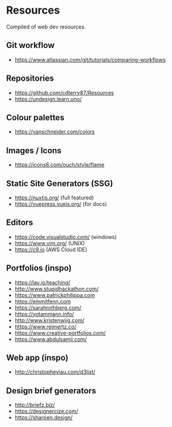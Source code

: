 # Resources

Compiled of web dev resources.

## Git workflow

- https://www.atlassian.com/git/tutorials/comparing-workflows

## Repositories

- https://github.com/cdterry87/Resources
- https://undesign.learn.uno/

## Colour palettes

- https://vanschneider.com/colors

## Images / Icons

- https://icons8.com/ouch/style/flame

## Static Site Generators (SSG)

- https://nuxtjs.org/ (full featured)
- https://vuepress.vuejs.org/ (for docs)

## Editors

- https://code.visualstudio.com/ (windows)
- https://www.vim.org/ (UNIX)
- https://c9.io (AWS Cloud IDE)

## Portfolios (inspo)

- https://lav.io/teaching/
- http://www.stupidhackathon.com/
- https://www.patrickphilippa.com
- https://emmitfenn.com
- https://sarahrothberg.com/
- https://yotammann.info/
- http://www.kristenwiig.com/
- https://www.reimertz.co/
- https://www.creative-portfolios.com/
- https://www.abdulsamii.com/

## Web app (inspo)

- http://christopheviau.com/d3list/

## Design brief generators

- http://briefz.biz/
- https://designercize.com/
- https://sharpen.design/
